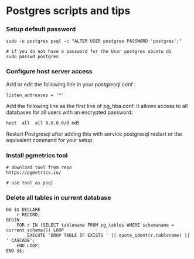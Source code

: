 # Postgres scripts and tips

### Setup default password

```
sudo -u postgres psql -c "ALTER USER postgres PASSWORD 'postgres';"

# if you do not have a password for the User postgres ubuntu do
sudo passwd postgres
```

### Configure host server access

Add or edit the following line in your postgresql.conf :

```
listen_addresses = '*'
```

Add the following line as the first line of pg_hba.conf. It allows access to all databases for all users with an encrypted password:

```
host  all  all 0.0.0.0/0 md5
```

Restart Postgresql after adding this with service postgresql restart or the equivalent command for your setup.

### Install pgmetrics tool

```
# download tool from repo
https://pgmetrics.io/

# use tool as psql
```

### Delete all tables in current database

```
DO $$ DECLARE
    r RECORD;
BEGIN
    FOR r IN (SELECT tablename FROM pg_tables WHERE schemaname = current_schema()) LOOP
        EXECUTE 'DROP TABLE IF EXISTS ' || quote_ident(r.tablename) || ' CASCADE';
    END LOOP;
END $$;
```

